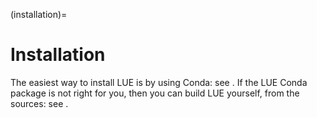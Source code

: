 (installation)=

# Installation

The easiest way to install LUE is by using Conda: see [](#install-conda). If the LUE Conda package is not
right for you, then you can build LUE yourself, from the sources: see [](#install-source).

